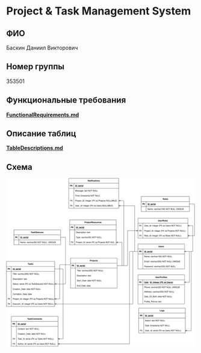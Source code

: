 # Project & Task Management System

## ФИО

Баскин Даниил Викторович

## Номер группы

353501

## Функциональные требования

[**FunctionalRequirements.md**](./FunctionalRequirements.md)

## Описание таблиц

[**TableDescriptions.md**](./TableDescriptions.md)

## Схема

![DB_scheme.drawio.svg](./DB_scheme.drawio.svg)